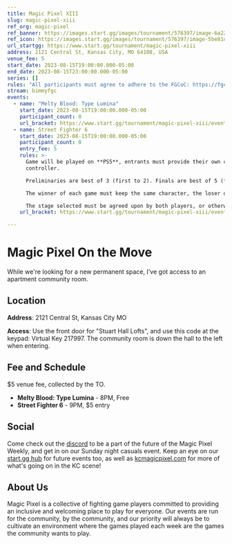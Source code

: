 ```yaml
---
title: Magic Pixel XIII
slug: magic-pixel-xiii
ref_org: magic-pixel
ref_banner: https://images.start.gg/images/tournament/576397/image-6a221f89af43a06f5fd5911722ae6800.png?ehk=rD%2FivpWu%2BM9vMZKWI6sAuMrUXfC5MHSPbRW%2FNhWO1fw%3D&ehkOptimized=G4W4BhFHp1C2Qo%2FZ4QdBgJHvaT69sSC13dSPT7Kz%2BfU%3D
ref_icon: https://images.start.gg/images/tournament/576397/image-5be81d8f6e898c68ca1a08a434d89e3a.png?ehk=ANBx0rJkRfI%2FISNk8Q9KBLCPBKyZ%2FnwMyx3WHLGDV3w%3D&ehkOptimized=lrKDh5YeSUGlI1NU%2Fdxn8RO4YH19fePrvVfdBvGb%2B0Q%3D
url_startgg: https://www.start.gg/tournament/magic-pixel-xiii
address: 2121 Central St, Kansas City, MO 64108, USA
venue_fee: 5
start_date: 2023-08-15T19:00:00.000-05:00
end_date: 2023-08-15T23:00:00.000-05:00
series: []
rules: "All participants must agree to adhere to the FGCoC: https://fgcoc.com/"
stream: bimmyfgc
events:
  - name: "Melty Blood: Type Lumina"
    start_date: 2023-08-15T19:00:00.000-05:00
    participant_count: 0
    url_bracket: https://www.start.gg/tournament/magic-pixel-xiii/events/melty-blood-type-lumina/brackets/1432705/2173020
  - name: Street Fighter 6
    start_date: 2023-08-15T19:00:00.000-05:00
    participant_count: 0
    entry_fee: 5
    rules: >-
      Game will be played on **PS5**, entrants must provide their own compatible
      controller.  

      Preliminaries are best of 3 (first to 2). Finals are best of 5 (first to 3).  

      The winner of each game must keep the same character, the loser of that game may switch characters.  

      The stage selected must be agreed upon by both players, or otherwise selected at random.
    url_bracket: https://www.start.gg/tournament/magic-pixel-xiii/events/street-fighter-6/brackets/1432704/2173019

---
```


# Magic Pixel On the Move
While we're looking for a new permanent space, I've got access to an apartment community room.

## Location
**Address**: 2121 Central St, Kansas City MO

**Access**: Use the front door for "Stuart Hall Lofts", and use this code at the keypad: Virtual Key 217997. The community room is down the hall to the left when entering.


## Fee and Schedule
$5 venue fee, collected by the TO.

- **Melty Blood: Type Lumina** - 8PM, Free
- **Street Fighter 6** - 9PM, $5 entry

## Social
Come check out the [discord](https://discord.gg/jkmn6CVrrQ) to be a part of the future of the Magic Pixel Weekly, and get in on our Sunday night casuals event. Keep an eye on our [start.gg hub](https://www.start.gg/hub/magic-pixel) for future events too, as well as [kcmagicpixel.com](https://kcmagicpixel.com) for more of what's going on in the KC scene!

## About Us

Magic Pixel is a collective of fighting game players committed to providing an inclusive and welcoming place to play for everyone. Our events are run for the community, by the community, and our priority will always be to cultivate an environment where the games played each week are the games the community wants to play.
  
